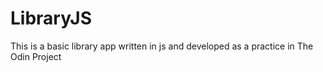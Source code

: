 # LibraryJS
This is a basic library app written in js and developed as a practice in The Odin Project
